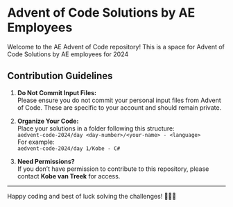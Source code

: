# Advent of Code Solutions by AE Employees

Welcome to the AE Advent of Code repository! This is a space for Advent of Code Solutions by AE employees for 2024

## Contribution Guidelines

1. **Do Not Commit Input Files:**  
   Please ensure you do not commit your personal input files from Advent of Code. These are specific to your account and should remain private.

2. **Organize Your Code:**  
   Place your solutions in a folder following this structure:  
   `aedvent-code-2024/day <day-number>/<your-name> - <language>`  
   For example:  
   `aedvent-code-2024/day 1/Kobe - C#`


3. **Need Permissions?**  
If you don’t have permission to contribute to this repository, please contact **Kobe van Treek** for access.

---

Happy coding and best of luck solving the challenges! 🎄🎁✨
